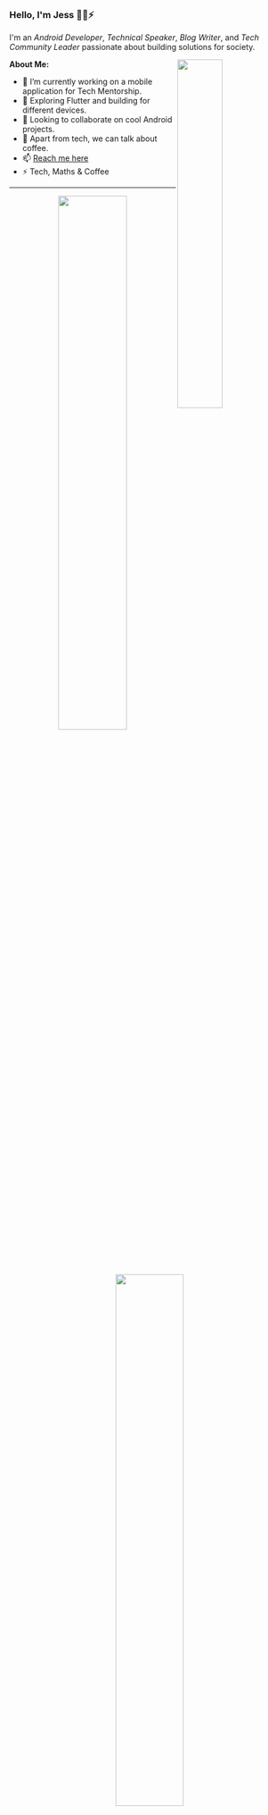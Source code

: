 ### Hello, I'm Jess 🐱‍💻⚡  
I'm an *Android Developer*, *Technical Speaker*, *Blog Writer*, and *Tech Community Leader* passionate about building solutions for society.

<img align="right" src="https://github-readme-stats.vercel.app/api/top-langs/?username=Starchild13&layout=compact&theme=ayu-mirage&hide_border=true&count_private=true&langs_count=10" width="40%" />

**About Me:**

- 🔭 I’m currently working on a mobile application for Tech Mentorship.  
- 🌱 Exploring Flutter and building for different devices.  
- 👯 Looking to collaborate on cool Android projects.  
- 💬 Apart from tech, we can talk about coffee.  
- 📫 [Reach me here](https://sites.google.com/view/jessicarandall/home?authuser=0)  
- ⚡ Tech, Maths & Coffee  

---

<div align="center">
  <img src="https://github-readme-streak-stats.herokuapp.com/?user=Starchild13&theme=ayu-mirage&hide_border=true" width="49.5%" />
  <img src="https://github-readme-stats.vercel.app/api?username=Starchild13&show_icons=true&include_all_commits=true&theme=ayu-mirage&hide_border=true&count_private=true" width="49.4%" />
</div>

---



### 🛠️ Languages & Tools

<div align="left">
  <img src="https://skillicons.dev/icons?i=python" alt="Kotlin" />
  <img src="https://skillicons.dev/icons?i=kotlin" alt="Dart" />
  <img src="https://skillicons.dev/icons?i=dart" alt="Python" />
  <img src="https://skillicons.dev/icons?i=matlab" alt="Matlab" />
  <img src="https://skillicons.dev/icons?i=bash" alt="Bash" />
  <img src="https://skillicons.dev/icons?i=sas" alt="SAS" />
</div>


---

### ⚙️ Tools & Frameworks

<p align="left">
  <img src="https://skillicons.dev/icons?i=flutter" alt="Flutter" />&nbsp;&nbsp;
  <img src="https://skillicons.dev/icons?i=nodejs" alt="Supabase" />&nbsp;&nbsp;
  <img src="https://skillicons.dev/icons?i=git" alt="Git" />&nbsp;&nbsp;
  <img src="https://skillicons.dev/icons?i=github" alt="GitHub" />&nbsp;&nbsp;
  <img src="https://skillicons.dev/icons?i=figma" alt="Figma" />&nbsp;&nbsp;
  <img src="https://skillicons.dev/icons?i=postman" alt="Postman" />
</p>

- Jetpack Compose  
- Android SDK





